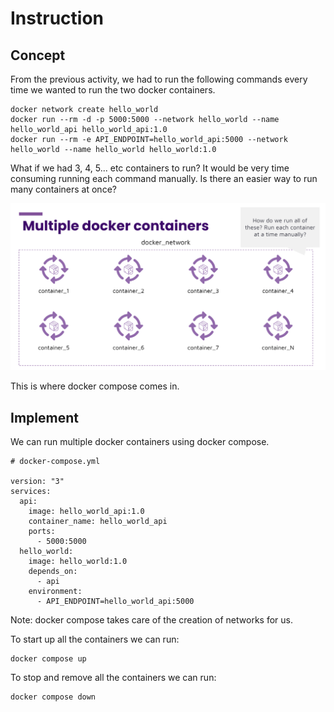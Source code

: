 # Instruction 

## Concept 

From the previous activity, we had to run the following commands every time we wanted to run the two docker containers. 

```
docker network create hello_world
docker run --rm -d -p 5000:5000 --network hello_world --name hello_world_api hello_world_api:1.0
docker run --rm -e API_ENDPOINT=hello_world_api:5000 --network hello_world --name hello_world hello_world:1.0
```

What if we had 3, 4, 5... etc containers to run? It would be very time consuming running each command manually. Is there an easier way to run many containers at once? 

![images/many-containers.png](images/many-containers.png)

This is where docker compose comes in. 

## Implement 

We can run multiple docker containers using docker compose. 


```
# docker-compose.yml

version: "3"
services: 
  api: 
    image: hello_world_api:1.0
    container_name: hello_world_api
    ports: 
      - 5000:5000
  hello_world:
    image: hello_world:1.0
    depends_on: 
      - api 
    environment:
      - API_ENDPOINT=hello_world_api:5000
```

Note: docker compose takes care of the creation of networks for us. 

To start up all the containers we can run: 

```
docker compose up 
```


To stop and remove all the containers we can run: 

```
docker compose down 
```

